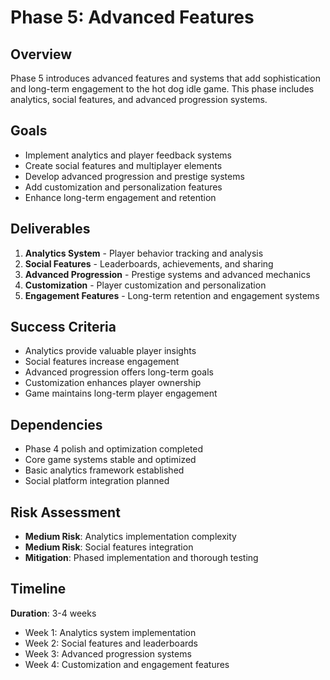 # Phase 5: Advanced Features

## Overview
Phase 5 introduces advanced features and systems that add sophistication and long-term engagement to the hot dog idle game. This phase includes analytics, social features, and advanced progression systems.

## Goals
- Implement analytics and player feedback systems
- Create social features and multiplayer elements
- Develop advanced progression and prestige systems
- Add customization and personalization features
- Enhance long-term engagement and retention

## Deliverables
1. **Analytics System** - Player behavior tracking and analysis
2. **Social Features** - Leaderboards, achievements, and sharing
3. **Advanced Progression** - Prestige systems and advanced mechanics
4. **Customization** - Player customization and personalization
5. **Engagement Features** - Long-term retention and engagement systems

## Success Criteria
- Analytics provide valuable player insights
- Social features increase engagement
- Advanced progression offers long-term goals
- Customization enhances player ownership
- Game maintains long-term player engagement

## Dependencies
- Phase 4 polish and optimization completed
- Core game systems stable and optimized
- Basic analytics framework established
- Social platform integration planned

## Risk Assessment
- **Medium Risk**: Analytics implementation complexity
- **Medium Risk**: Social features integration
- **Mitigation**: Phased implementation and thorough testing

## Timeline
**Duration**: 3-4 weeks
- Week 1: Analytics system implementation
- Week 2: Social features and leaderboards
- Week 3: Advanced progression systems
- Week 4: Customization and engagement features 